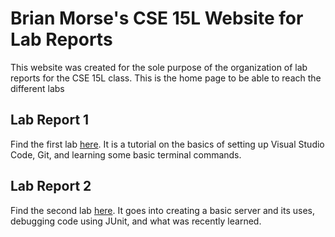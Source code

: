 # Brian Morse's CSE 15L Website for Lab Reports

This website was created for the sole purpose of the organization of lab reports for the CSE 15L class. This is the home page to be able to reach the different labs

## Lab Report 1 
Find the first lab [here](CSE15L%20Lab1/lab-report-1.html). It is a tutorial on the basics of setting up Visual Studio Code, Git, and learning some basic terminal commands.

## Lab Report 2
Find the second lab [here](CSE15L%20Lab2/lab-report-2.html). It goes into creating a basic server and its uses, debugging code using JUnit, and what was recently learned.
